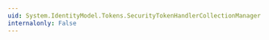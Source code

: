 ```yaml
---
uid: System.IdentityModel.Tokens.SecurityTokenHandlerCollectionManager.SecurityTokenHandlerCollections
internalonly: False
---
```

